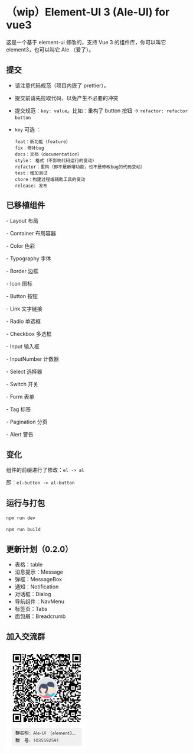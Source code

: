 # （wip）Element-UI 3 (Ale-UI) for vue3

这是一个基于 element-ui 修改的，支持 Vue 3 的组件库，你可以叫它 element3，也可以叫它 Ale （爱了）。

## 提交

- 请注意代码规范（项目内嵌了 prettier）。

- 提交前请先拉取代码，以免产生不必要的冲突

- 提交规范：`key: value`。比如：重构了 button 按钮 -> `refactor: refactor button`

- `key` 可选 ：

  ```
  feat：新功能（feature）
  fix：修补bug
  docs：文档（documentation）
  style： 格式（不影响代码运行的变动）
  refactor：重构（即不是新增功能，也不是修改bug的代码变动）
  test：增加测试
  chore：构建过程或辅助工具的变动
  release: 发布
  ```

## 已移植组件

\- Layout 布局

\- Container 布局容器

\- Color 色彩

\- Typography 字体

\- Border 边框

\- Icon 图标

\- Button 按钮

\- Link 文字链接

\- Radio 单选框

\- Checkbox 多选框

\- Input 输入框

\- InputNumber 计数器

\- Select 选择器

\- Switch 开关

\- Form 表单

\- Tag 标签

\- Pagination 分页

\- Alert 警告

## 变化

组件的前缀进行了修改：`el -> al`

即：`el-button -> al-button`

## 运行与打包

`npm run dev`

`npm run build`

## 更新计划（0.2.0）

- 表格：table
- 消息提示：Message
- 弹框：MessageBox
- 通知：Notification
- 对话框：Dialog
- 导航组件：NavMenu
- 标签页：Tabs
- 面包屑：Breadcrumb

## 加入交流群

![image-20200904185952422](README.assets/image-20200904185952422.png)
